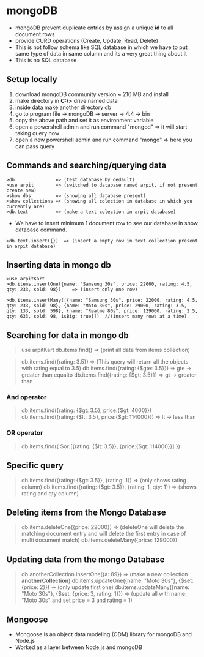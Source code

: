 # mongoDB
- mongoDB prevent duplicate entries by assign a unique __id__ to all document rows 
- provide CURD operations (Create, Update, Read, Delete)
- This is not follow schema like SQL database in which we have to put same type of data in same column and its a very great thing about it
- This is no SQL database 

## Setup locally
1. download mongoDB community version ~ 216 MB and install 
2. make directory in __C:/>__ drive named data
3. inside data make another directory db
4. go to program file -> mongoDB -> server -> 4.4 -> bin
5. copy the above path and set it as environment variable
6. open a powershell admin and run command "mongod" => it will start taking query now
7. open a new powershell admin and run command "mongo" => here you can pass query

## Commands and searching/querying data
```mongoDB
>db               => (test database by dedault)
>use arpit        => (switched to database named arpit, if not present create new)
>show dbs         => (showing all database present)
>show collections => (showing all colection in database in which you currently are)
>db.text          => (make a text colection in arpit database)
```
- We have to insert minimum 1 document row to see our database in show database command.

```
>db.text.insert({})  => (insert a empty row in text collection present in arpit database)
```

## Inserting data in mongo db
```
>use arpitKart 
>db.items.insertOne({name: "Samsung 30s", price: 22000, rating: 4.5, qty: 233, sold: 98})    => (insert only one row)

>db.items.insertMany([{name: "Samsung 30s", price: 22000, rating: 4.5, qty: 233, sold: 98}, {name: "Moto 30s", price: 29000, rating: 3.5, qty: 133, sold: 598}, {name: "Realme 80s", price: 129000, rating: 2.5, qty: 633, sold: 98, isBig: true}])  //(insert many rows at a time)
```

## Searching for data in mongo db
>use arpitKart
>db.items.find()     => (print all data from items collection)

>db.items.find({rating: 3.5})  => (This query will return all the objects with rating equal to 3.5)
>db.items.find({rating: {$gte: 3.5}})  =>  gte -> greater than equalto
>db.items.find({rating: {$gt: 3.5}})   =>  gt  -> greater than

### And operator
>db.items.find({rating: {$gt: 3.5}, price:{$gt: 4000}})
>db.items.find({rating: {$lt: 3.5}, price:{$gt: 114000}})  => lt -> less than

### OR operator
>db.items.find({ 
    $or:[{rating: {$lt: 3.5}}, {price:{$gt: 114000}}] 
})

## Specific query 
>db.items.find({rating: {$gt: 3.5}}, {rating: 1})          => (only shows rating column)
>db.items.find({rating: {$gt: 3.5}}, {rating: 1, qty: 1})  => (shows rating and qty column)

## Deleting items from the Mongo Database
>db.items.deleteOne({price: 22000})  => (deleteOne will delete the matching document entry and will delete the first entry in case of multi document match)
>db.items.deleteMany({price: 129000})

## Updating data from the mongo Database
>db.anotherCollection.insertOne({a: 89})    => (make a new collection __anotherCollection__)
>db.items.updateOne({name: "Moto 30s"}, {$set: {price: 2}})  => (only update first one)
>db.items.updateMany({name: "Moto 30s"}, {$set: {price: 3, rating: 1}})  => (update all with name: "Moto 30s" and set price = 3 and rating = 1)

## Mongoose
- Mongoose is an object data modeling (ODM) library for mongoDB and Node.js
- Worked as a layer between Node.js and mongoDB 